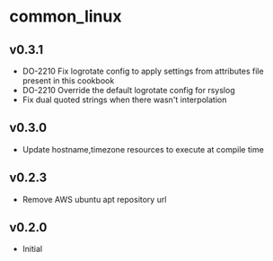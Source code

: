 common\_linux
==============

v0.3.1
------
* DO-2210 Fix logrotate config to apply settings from attributes file present in this cookbook
* DO-2210 Override the default logrotate config for rsyslog
* Fix dual quoted strings when there wasn't interpolation

v0.3.0
------
* Update hostname,timezone resources to execute at compile time

v0.2.3
------
* Remove AWS ubuntu apt repository url

v0.2.0
------
* Initial


